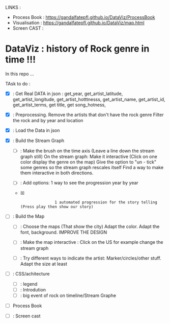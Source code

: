LINKS : 
  - Process Book : https://gandalfatepfl.github.io/DataViz/ProcessBook
  - Visualisation  :  https://gandalfatepfl.github.io/DataViz/map.html
  - Screen CAST : 
  
# DataViz : history of Rock genre in time !!!

In this repo ...



TAsk to do : 

- [X] : Get Real DATA in json  : 
        get_year,
        get_artist_latitude,
        get_artist_longitude,
        get_artist_hotttnesss,
        get_artist_name,
        get_artist_id,
        get_artist_terms,
        get title,
        get song_hotness,
        
- [x] : Preprocessing. Remove the artists that don't have the rock genre 
                       Filter the rock and by year and location 
                       
- [x] : Load the Data in json
- [x] : Build the Stream Graph

  - [ ] : Make the brush on the time axis (Leave a line down the stream graph still) 
          On the stream graph:
          Make it interactive (Click on one color display the genre on the map)
          Give the option to "un - tick" some genres so the stream graph rescales itself 
          Find a way to make them interactive in both directions.
          
  - [ ] : Add options: 1 way to see the progression year by year 
  - [x]                    1 automated progression for the story telling (Press play then show our story) 
                       
- [ ] : Build the Map
    
    - [ ] : Choose the maps (That show the city) Adapt the color. Adapt the font, background. IMPROVE THE DESIGN 
    - [ ] : Make the map interactive : Click on the US for example change the stream graph 
    - [ ] : Try different ways to indicate the artist: Marker/circles/other stuff. Adapt the size at least 


- [ ] : CSS/achitecture
  - [ ] : legend
  - [ ] : Introdution
  - [ ] : big event of rock on timeline/Stream Graphe

- [ ] Process Book

- [ ] : Screen cast






